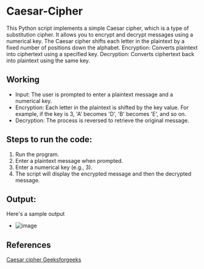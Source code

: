 # Caesar-Cipher
This Python script implements a simple Caesar cipher, which is a type of substitution cipher. It allows you to encrypt and decrypt messages using a numerical key. The Caesar cipher shifts each letter in the plaintext by a fixed number of positions down the alphabet.
Encryption: Converts plaintext into ciphertext using a specified key.
Decryption: Converts ciphertext back into plaintext using the same key.

## Working
- Input: The user is prompted to enter a plaintext message and a numerical key.
- Encryption: Each letter in the plaintext is shifted by the key value. For example, if the key is 3, 'A' becomes 'D', 'B' becomes 'E', and so on.
- Decryption: The process is reversed to retrieve the original message.

## Steps to run the code:
1. Run the program.
2. Enter a plaintext message when prompted.
3. Enter a numerical key (e.g., 3).
4. The script will display the encrypted message and then the decrypted message.
   
## Output:
Here's a sample output 
- ![image](https://github.com/user-attachments/assets/7f742b65-6cef-4ad1-bce0-9aa44650914c)


## References
[Caesar cipher Geeksforgeeks](https://www.geeksforgeeks.org/caesar-cipher-in-cryptography/)
